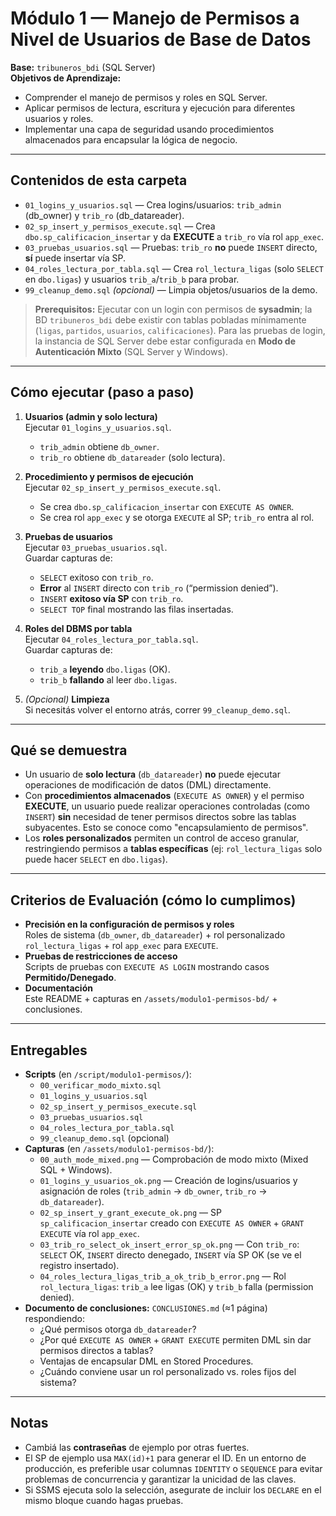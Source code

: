 # Módulo 1 — Manejo de Permisos a Nivel de Usuarios de Base de Datos

**Base:** `tribuneros_bdi` (SQL Server)  
**Objetivos de Aprendizaje:**
- Comprender el manejo de permisos y roles en SQL Server.
- Aplicar permisos de lectura, escritura y ejecución para diferentes usuarios y roles.
- Implementar una capa de seguridad usando procedimientos almacenados para encapsular la lógica de negocio.

---

## Contenidos de esta carpeta
- `01_logins_y_usuarios.sql` — Crea logins/usuarios: `trib_admin` (db_owner) y `trib_ro` (db_datareader).
- `02_sp_insert_y_permisos_execute.sql` — Crea `dbo.sp_calificacion_insertar` y da **EXECUTE** a `trib_ro` vía rol `app_exec`.
- `03_pruebas_usuarios.sql` — Pruebas: `trib_ro` **no** puede `INSERT` directo, **sí** puede insertar vía SP.
- `04_roles_lectura_por_tabla.sql` — Crea `rol_lectura_ligas` (solo `SELECT` en `dbo.ligas`) y usuarios `trib_a`/`trib_b` para probar.
- `99_cleanup_demo.sql` *(opcional)* — Limpia objetos/usuarios de la demo.

> **Prerequisitos:** Ejecutar con un login con permisos de **sysadmin**; la BD `tribuneros_bdi` debe existir con tablas pobladas mínimamente (`ligas`, `partidos`, `usuarios`, `calificaciones`).
> Para las pruebas de login, la instancia de SQL Server debe estar configurada en **Modo de Autenticación Mixto** (SQL Server y Windows).

---

## Cómo ejecutar (paso a paso)
1. **Usuarios (admin y solo lectura)**  
   Ejecutar `01_logins_y_usuarios.sql`.  
   - `trib_admin` obtiene `db_owner`.  
   - `trib_ro` obtiene `db_datareader` (solo lectura).

2. **Procedimiento y permisos de ejecución**  
   Ejecutar `02_sp_insert_y_permisos_execute.sql`.  
   - Se crea `dbo.sp_calificacion_insertar` con `EXECUTE AS OWNER`.  
   - Se crea rol `app_exec` y se otorga `EXECUTE` al SP; `trib_ro` entra al rol.

3. **Pruebas de usuarios**  
   Ejecutar `03_pruebas_usuarios.sql`.  
   Guardar capturas de:
   - `SELECT` exitoso con `trib_ro`.  
   - **Error** al `INSERT` directo con `trib_ro` (“permission denied”).  
   - `INSERT` **exitoso vía SP** con `trib_ro`.  
   - `SELECT TOP` final mostrando las filas insertadas.

4. **Roles del DBMS por tabla**  
   Ejecutar `04_roles_lectura_por_tabla.sql`.  
   Guardar capturas de:
   - `trib_a` **leyendo** `dbo.ligas` (OK).
   - `trib_b` **fallando** al leer `dbo.ligas`.

5. *(Opcional)* **Limpieza**  
   Si necesitás volver el entorno atrás, correr `99_cleanup_demo.sql`.

---

## Qué se demuestra
- Un usuario de **solo lectura** (`db_datareader`) **no** puede ejecutar operaciones de modificación de datos (DML) directamente.  
- Con **procedimientos almacenados** (`EXECUTE AS OWNER`) y el permiso **EXECUTE**, un usuario puede realizar operaciones controladas (como `INSERT`) **sin** necesidad de tener permisos directos sobre las tablas subyacentes. Esto se conoce como "encapsulamiento de permisos".
- Los **roles personalizados** permiten un control de acceso granular, restringiendo permisos a **tablas específicas** (ej: `rol_lectura_ligas` solo puede hacer `SELECT` en `dbo.ligas`).

---

## Criterios de Evaluación (cómo lo cumplimos)
- **Precisión en la configuración de permisos y roles**  
  Roles de sistema (`db_owner`, `db_datareader`) + rol personalizado `rol_lectura_ligas` + rol `app_exec` para `EXECUTE`.
- **Pruebas de restricciones de acceso**  
  Scripts de pruebas con `EXECUTE AS LOGIN` mostrando casos **Permitido/Denegado**.
- **Documentación**  
  Este README + capturas en `/assets/modulo1-permisos-bd/` + conclusiones.

---

## Entregables
- **Scripts** (en `/script/modulo1-permisos/`):
  - `00_verificar_modo_mixto.sql`
  - `01_logins_y_usuarios.sql`
  - `02_sp_insert_y_permisos_execute.sql`
  - `03_pruebas_usuarios.sql`
  - `04_roles_lectura_por_tabla.sql`
  - `99_cleanup_demo.sql` (opcional)
- **Capturas** (en `/assets/modulo1-permisos-bd/`):
  - `00_auth_mode_mixed.png` — Comprobación de modo mixto (Mixed SQL + Windows).
  - `01_logins_y_usuarios_ok.png` — Creación de logins/usuarios y asignación de roles (`trib_admin` → `db_owner`, `trib_ro` → `db_datareader`).
  - `02_sp_insert_y_grant_execute_ok.png` — SP `sp_calificacion_insertar` creado con `EXECUTE AS OWNER` + `GRANT EXECUTE` vía rol `app_exec`.
  - `03_trib_ro_select_ok_insert_error_sp_ok.png` — Con `trib_ro`: `SELECT` OK, `INSERT` directo denegado, `INSERT` vía SP OK (se ve el registro insertado).
  - `04_roles_lectura_ligas_trib_a_ok_trib_b_error.png` — Rol `rol_lectura_ligas`: `trib_a` lee ligas (OK) y `trib_b` falla (permission denied).
- **Documento de conclusiones:** `CONCLUSIONES.md` (≈1 página) respondiendo:
  - ¿Qué permisos otorga `db_datareader`?
  - ¿Por qué `EXECUTE AS OWNER` + `GRANT EXECUTE` permiten DML sin dar permisos directos a tablas?
  - Ventajas de encapsular DML en Stored Procedures.
  - ¿Cuándo conviene usar un rol personalizado vs. roles fijos del sistema?

---

## Notas
- Cambiá las **contraseñas** de ejemplo por otras fuertes.  
- El SP de ejemplo usa `MAX(id)+1` para generar el ID. En un entorno de producción, es preferible usar columnas `IDENTITY` o `SEQUENCE` para evitar problemas de concurrencia y garantizar la unicidad de las claves.
- Si SSMS ejecuta solo la selección, asegurate de incluir los `DECLARE` en el mismo bloque cuando hagas pruebas.
